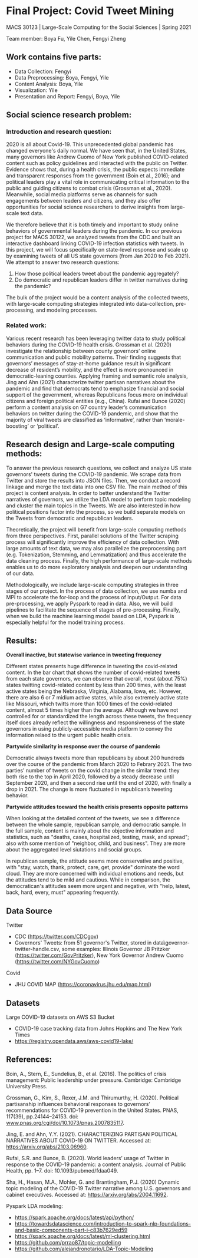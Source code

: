 # Final Project: Covid Tweet Mining

MACS 30123 | Large-Scale Computing for the Social Sciences | Spring 2021

Team member: Boya Fu, Yile Chen, Fengyi Zheng

## Work contains five parts:

- Data Collection: Fengyi
- Data Preprocessing: Boya, Fengyi, Yile
- Content Analysis: Boya, Yile
- Visualization: Yile
- Presentation and Report: Fengyi, Boya, Yile

## Social science research problem:

### Introduction and research question:
2020 is all about Covid-19. This unprecedented global pandemic has changed everyone's daily normal. We have seen that, in the United States, many governors like Andrew Cuomo of New York published COVID-related content such as policy guidelines and interacted with the public on Twitter. Evidence shows that, during a health crisis, the public expects immediate and transparent responses from the government (Boin et al., 2016); and political leaders play a vital role in communicating critical information to the public and guiding citizens to combat crisis (Grossman et al., 2020). Meanwhile, social media platforms serve as channels for such engagements between leaders and citizens, and they also offer opportunities for social science researchers to derive insights from large-scale text data.

We therefore believe that it is both timely and important to study online behaviors of governmental leaders during the pandemic. In our previous project for MACS 30122, we analyzed tweets from the CDC and built an interactive dashboard linking COVID-19 infection statistics with tweets. In this project, we will focus specifically on state-level response and scale up by examining tweets of all US state governors (from Jan 2020 to Feb 2021). We attempt to answer two research questions:

1.	How those political leaders tweet about the pandemic aggregately?
2.	Do democratic and republican leaders differ in twitter narratives during the pandemic?

The bulk of the project would be a content analysis of the collected tweets, with large-scale computing strategies integrated into data-collection, pre-processing, and modeling processes.

### Related work:
Various recent research has been leveraging twitter data to study political behaviors during the COVID-19 health crisis. Grossman et al. (2020) investigate the relationship between county governors’ online communication and public mobility patterns. Their finding suggests that governors’ messages of stay-at-home guidance result in significant decrease of resident’s mobility, and the effect is more pronounced in democratic-leaning counties. Applying framing and semantic role analysis, Jing and Ahn (2021) characterize twitter partisan narratives about the pandemic and find that democrats tend to emphasize financial and social support of the government, whereas Republicans focus more on individual citizens and foreign political entities (e.g., China). Rufai and Bunce (2020) perform a content analysis on G7 country leader’s communication behaviors on twitter during the COVID-19 pandemic, and show that the majority of viral tweets are classified as ‘informative’, rather than ‘morale-boosting’ or ‘political’.


## Research design and Large-scale computing methods:

To answer the previous research questions, we collect and analyze US state governors' tweets during the COVID-19 pandemic. We scrape data from Twitter and store the results into JSON files. Then, we conduct a record linkage and merge the text data into one CSV file. The main method of this project is content analysis. In order to better understand the Twitter narratives of governors, we utilize the LDA model to perform topic modeling and cluster the main topics in the Tweets. We are also interested in how political positions factor into the process, so we build separate models on the Tweets from democratic and republican leaders.  
  
Theoretically, the project will benefit from large-scale computing methods from three perspectives. First, parallel solutions of the Twitter scraping process will significantly improve the efficiency of data collection. With large amounts of text data, we may also parallelize the preprocessing part (e.g. Tokenization, Stemming, and Lemmatization) and thus accelerate the data cleaning process. Finally, the high performance of large-scale methods enables us to do more exploratory analysis and deepen our understanding of our data.  
  
Methodologically, we include large-scale computing strategies in three stages of our project. In the process of data collection, we use numba and MPI to accelerate the for-loop and the process of Input/Output. For data pre-processing, we apply Pyspark to read in data. Also, we will build pipelines to facilitate the sequence of stages of pre-processing. Finally, when we build the machine learning model based on LDA, Pyspark is especially helpful for the model training process.  

## Results:

**Overall inactive, but statewise variance in tweeting frequency**

Different states presents huge difference in tweeting the covid-related content. In the bar chart that shows the number of covid-related tweets from each state governors, we can observe that overall, most (about 75%) states twitting covid-related content by less than 200 times, with the least active states being the Nebraska, Virginia, Alabama, Iowa, etc. However, there are also 6 or 7 midium active states, while also extremely active state like Missouri, which twitts more than 1000 times of the covid-related content, almost 5 times higher than the average. Although we have not controlled for or standardized the length across these tweets, the frequency itself does already reflect the willingness and responsiveness of the state governors in using publicly-accessible media platform to convey the information relaed to the urgent public health crisis. 

**Partywide similarity in response over the course of pandemic**

Democratic always tweets more than republicans by about 200 hundreds over the course of the pandemic from March 2020 to Febrary 2021. The two parties’ number of tweets on the covid change in the similar trend: they both rise to the top in April 2020, followed by a steady decrease until September 2020, and then a second rise until the end of 2020, with finally a drop in 2021. The change is more fluctuated in republican’s tweeting behavior.

**Partywide attitudes toeward the health crisis presents opposite patterns**

When looking at the detailed content of the tweets, we see a difference between the whole sample, republican sample, and democratic sample. In the full sample, content is mainly about the objective information and statistics, such as "deaths, cases, hospitalized, testing, mask, and spread"; also with some mention of "neighbor, child, and business". They are more about the aggregated level siutations and social groups.

In republican sample, the attitude seems more conservative and positive, with "stay, watch, thank, protect, care, get, provide" dominate the word cloud. They are more concerned with individual emotions and needs, but the attitudes tend to be mild and cautious. While in comparison, the democratican's attitudes seem more urgent and negative, with "help, latest, back, hard, every, must" appearing frequently.

## Data Source

Twitter
- CDC (https://twitter.com/CDCgov)
- Governors' Tweets: from 51 governor's Twitter, stored in data\governor-twitter-handle.csv, some examples: Illinois Governor JB Pritzker (https://twitter.com/GovPritzker), New York Governor Andrew Cuomo (https://twitter.com/NYGovCuomo)

Covid
- JHU COVID MAP (https://coronavirus.jhu.edu/map.html)

## Datasets

Large COVID-19 datasets on AWS S3 Bucket 
- COVID-19 case tracking data from Johns Hopkins and The New York Times
- https://registry.opendata.aws/aws-covid19-lake/

## References:

Boin, A., Stern, E., Sundelius, B., et al. (2016). The politics of crisis management: Public leadership under pressure. Cambridge: Cambridge University Press.

Grossman, G., Kim, S., Rexer, J.M. and Thirumurthy, H. (2020). Political partisanship influences behavioral responses to governors’ recommendations for COVID-19 prevention in the United States. PNAS, 117(39), pp.24144–24153. doi: www.pnas.org/cgi/doi/10.1073/pnas.2007835117.

Jing, E. and Ahn, Y.Y. (2021). CHARACTERIZING PARTISAN POLITICAL NARRATIVES ABOUT COVID-19 ON TWITTER. Accessed at: https://arxiv.org/abs/2103.06960.

Rufai, S.R. and Bunce, B. (2020). World leaders’ usage of Twitter in response to the COVID-19
pandemic: a content analysis. Journal of Public Health, pp. 1–7. doi: 10.1093/pubmed/fdaa049.

Sha, H., Hasan, M.A., Mohler, G. and Brantingham, P.J. (2020) Dynamic topic modeling of the COVID-19 Twitter narrative among U.S. governors and cabinet executives. Accessed at: https://arxiv.org/abs/2004.11692.

Pyspark LDA modeling:
- https://spark.apache.org/docs/latest/api/python/
- https://towardsdatascience.com/introduction-to-spark-nlp-foundations-and-basic-components-part-i-c83b7629ed59
- https://spark.apache.org/docs/latest/ml-clustering.html
- https://github.com/prrao87/topic-modelling
- https://github.com/alejandronotario/LDA-Topic-Modeling
